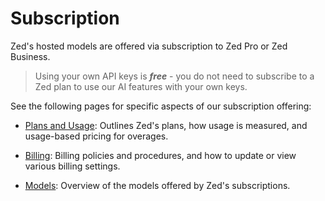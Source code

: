 # Subscription

Zed's hosted models are offered via subscription to Zed Pro or Zed Business.

>Using your own API keys is ***free*** - you do not need to subscribe to a Zed plan to use our AI features with your own keys.

See the following pages for specific aspects of our subscription offering:

- [Plans and Usage](./plans-and-usage.md): Outlines Zed's plans, how usage is measured, and usage-based pricing for overages.

- [Billing](./billing.md): Billing policies and procedures, and how to update or view various billing settings.

- [Models](./models.md): Overview of the models offered by Zed's subscriptions.
